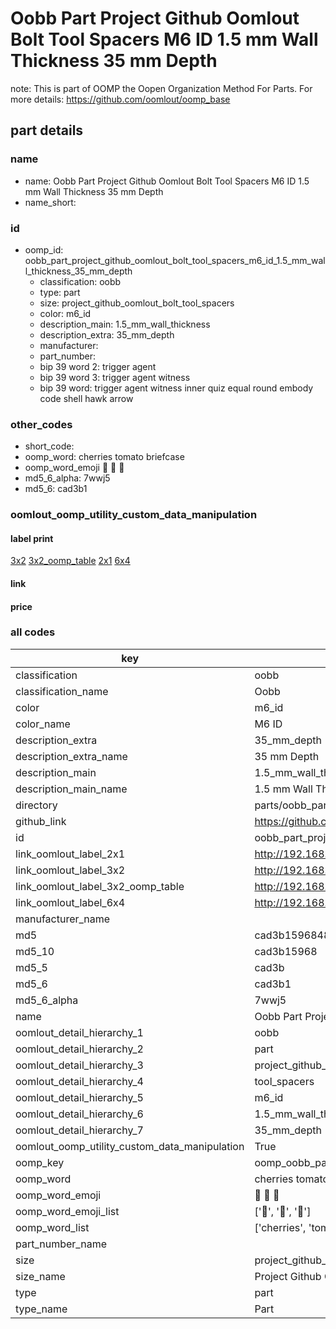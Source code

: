 # Oobb Part Project Github Oomlout Bolt Tool Spacers M6 ID 1.5 mm Wall Thickness 35 mm Depth  

note: This is part of OOMP the Oopen Organization Method For Parts. For more details: https://github.com/oomlout/oomp_base

##  part details
  







### name
* name: Oobb Part Project Github Oomlout Bolt Tool Spacers M6 ID 1.5 mm Wall Thickness 35 mm Depth
* name_short: 
### id
* oomp_id: oobb_part_project_github_oomlout_bolt_tool_spacers_m6_id_1.5_mm_wall_thickness_35_mm_depth
  * classification: oobb
  * type: part
  * size: project_github_oomlout_bolt_tool_spacers
  * color: m6_id
  * description_main: 1.5_mm_wall_thickness
  * description_extra: 35_mm_depth
  * manufacturer: 
  * part_number: 
  * bip 39 word 2: trigger agent
  * bip 39 word 3: trigger agent witness
  * bip 39 word: trigger agent witness inner quiz equal round embody code shell hawk arrow

### other_codes
* short_code: 
* oomp_word: cherries tomato briefcase
* oomp_word_emoji :cherries: :tomato: :briefcase:
* md5_6_alpha: 7wwj5
* md5_6: cad3b1






### oomlout_oomp_utility_custom_data_manipulation
#### label print
[3x2](http://192.168.1.245:1112/?label=oomp%207wwj5)
[3x2_oomp_table](http://192.168.1.108:1112/?label=oomp%207wwj5)
[2x1](http://192.168.1.242:1112/?label=oomp%207wwj5)
[6x4](http://192.168.1.55:1112/?label=oomp%207wwj5)    

#### link

                              

#### price







### all codes 
| key | value |  
| --- | --- |  
| classification | oobb |  
| classification_name | Oobb |  
| color | m6_id |  
| color_name | M6 ID |  
| description_extra | 35_mm_depth |  
| description_extra_name | 35 mm Depth |  
| description_main | 1.5_mm_wall_thickness |  
| description_main_name | 1.5 mm Wall Thickness |  
| directory | parts/oobb_part_project_github_oomlout_bolt_tool_spacers_m6_id_1.5_mm_wall_thickness_35_mm_depth |  
| github_link | https://github.com/oomlout/oomlout_oomp_part_src/tree/main/parts/oobb_part_project_github_oomlout_bolt_tool_spacers_m6_id_1.5_mm_wall_thickness_35_mm_depth |  
| id | oobb_part_project_github_oomlout_bolt_tool_spacers_m6_id_1.5_mm_wall_thickness_35_mm_depth |  
| link_oomlout_label_2x1 | http://192.168.1.242:1112/?label=oomp%207wwj5 |  
| link_oomlout_label_3x2 | http://192.168.1.245:1112/?label=oomp%207wwj5 |  
| link_oomlout_label_3x2_oomp_table | http://192.168.1.108:1112/?label=oomp%207wwj5 |  
| link_oomlout_label_6x4 | http://192.168.1.55:1112/?label=oomp%207wwj5 |  
| manufacturer_name |  |  
| md5 | cad3b1596848778d3057f747f9413f44 |  
| md5_10 | cad3b15968 |  
| md5_5 | cad3b |  
| md5_6 | cad3b1 |  
| md5_6_alpha | 7wwj5 |  
| name | Oobb Part Project Github Oomlout Bolt Tool Spacers M6 ID 1.5 mm Wall Thickness 35 mm Depth |  
| oomlout_detail_hierarchy_1 | oobb |  
| oomlout_detail_hierarchy_2 | part |  
| oomlout_detail_hierarchy_3 | project_github_bolt |  
| oomlout_detail_hierarchy_4 | tool_spacers |  
| oomlout_detail_hierarchy_5 | m6_id |  
| oomlout_detail_hierarchy_6 | 1.5_mm_wall_thickness |  
| oomlout_detail_hierarchy_7 | 35_mm_depth |  
| oomlout_oomp_utility_custom_data_manipulation | True |  
| oomp_key | oomp_oobb_part_project_github_oomlout_bolt_tool_spacers_m6_id_1.5_mm_wall_thickness_35_mm_depth |  
| oomp_word | cherries tomato briefcase |  
| oomp_word_emoji | :cherries: :tomato: :briefcase: |  
| oomp_word_emoji_list | [':cherries:', ':tomato:', ':briefcase:'] |  
| oomp_word_list | ['cherries', 'tomato', 'briefcase'] |  
| part_number_name |  |  
| size | project_github_oomlout_bolt_tool_spacers |  
| size_name | Project Github Oomlout Bolt Tool Spacers |  
| type | part |  
| type_name | Part |  
